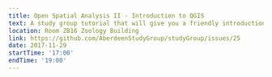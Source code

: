 ```yaml
---
title: Open Spatial Analysis II - Introduction to QGIS 
text: A study group tutorial that will give you a friendly introduction to QGIS.
location: Room ZB16 Zoology Building
link: https://github.com/AberdeenStudyGroup/studyGroup/issues/25
date: 2017-11-29
startTime: '17:00'
endTime: '19:00'
---
```

